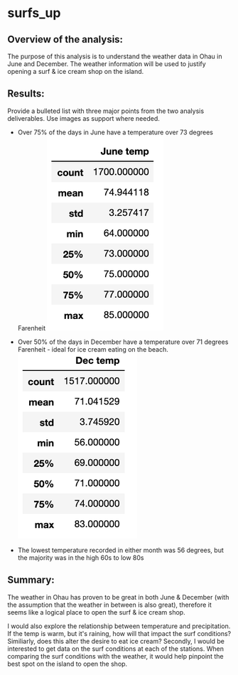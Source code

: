 # surfs_up

## Overview of the analysis: 
The purpose of this analysis is to understand the weather data in Ohau in June and December. The weather information will be used to justify opening a surf & ice cream shop on the island.

## Results: 
Provide a bulleted list with three major points from the two analysis deliverables. Use images as support where needed.
* Over 75% of the days in June have a temperature over 73 degrees Farenheit
![June Temperature Statistics](https://github.com/krockway/surfs_up/blob/main/Images/June_Stats.png)

* Over 50% of the days in December have a temperature over 71 degrees Farenheit - ideal for ice cream eating on the beach.
![December Temperature Statistics](https://github.com/krockway/surfs_up/blob/main/Images/Dec_Stats.png)

* The lowest temperature recorded in either month was 56 degrees, but the majority was in the high 60s to low 80s

## Summary: 
The weather in Ohau has proven to be great in both June & December (with the assumption that the weather in between is also great), therefore it seems like a logical place to open the surf & ice cream shop.

I would also explore the relationship between temperature and precipitation. If the temp is warm, but it's raining, how will that impact the surf conditions? Similiarly, does this alter the desire to eat ice cream?
Secondly, I would be interested to get data on the surf conditions at each of the stations. When comparing the surf conditions with the weather, it would help pinpoint the best spot on the island to open the shop.
